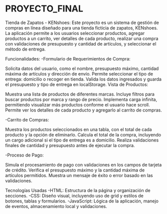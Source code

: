 # PROYECTO_FINAL
Tienda de Zapatos - KENshoes:
Este proyecto es un sistema de gestión de compras en línea diseñado para una tienda ficticia de zapatos, KENshoes. La aplicación permite a los usuarios seleccionar productos, agregar productos a un carrito, ver detalles de cada producto, realizar una compra con validaciones de presupuesto y cantidad de artículos, y seleccionar el método de entrega.

Funcionalidades:
-Formulario de Requerimientos de Compra:

Solicita datos del usuario, como el nombre, presupuesto máximo, cantidad máxima de artículos y dirección de envío.
Permite seleccionar el tipo de entrega: domicilio o recoger en tienda.
Valida los datos ingresados y guarda el presupuesto y tipo de entrega en localStorage.
Vista de Productos:

Muestra una lista de productos de diferentes marcas.
Incluye filtros para buscar productos por marca y rango de precio.
Implementa carga infinita, permitiendo visualizar más productos conforme el usuario hace scroll.
Permite ver los detalles de cada producto y agregarlo al carrito de compras.

-Carrito de Compras:

Muestra los productos seleccionados en una tabla, con el total de cada producto y la opción de eliminarlo.
Calcula el total de la compra, incluyendo un cargo adicional si el tipo de entrega es a domicilio.
Realiza validaciones finales de cantidad y presupuesto antes de ejecutar la compra.

-Proceso de Pago:

Simula el procesamiento de pago con validaciones en los campos de tarjeta de crédito.
Verifica el presupuesto máximo y la cantidad máxima de artículos permitidos.
Muestra un mensaje de éxito o error basado en las validaciones.

Tecnologías Usadas
-HTML: Estructura de la página y organización de secciones.
-CSS: Diseño visual, incluyendo uso de grid y estilos de botones, tablas y formularios.
-JavaScript: Lógica de la aplicación, manejo de eventos, almacenamiento local y validaciones.
